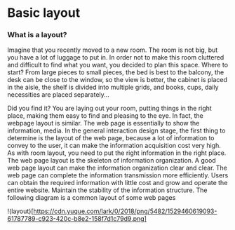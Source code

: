 Basic layout
=====


### What is a layout?

Imagine that you recently moved to a new room. The room is not big, but you have a lot of luggage to put in. In order not to make this room cluttered and difficult to find what you want, you decided to plan this space. Where to start? From large pieces to small pieces, the bed is best to the balcony, the desk can be close to the window, so the view is better, the cabinet is placed in the aisle, the shelf is divided into multiple grids, and books, cups, daily necessities are placed separately...

Did you find it? You are laying out your room, putting things in the right place, making them easy to find and pleasing to the eye. In fact, the webpage layout is similar. The web page is essentially to show the information, media. In the general interaction design stage, the first thing to determine is the layout of the web page, because a lot of information to convey to the user, it can make the information acquisition cost very high. As with room layout, you need to put the right information in the right place. The web page layout is the skeleton of information organization. A good web page layout can make the information organization clear and clear. The web page can complete the information transmission more efficiently. Users can obtain the required information with little cost and grow and operate the entire website. Maintain the stability of the information structure. The following diagram is a common layout of some web pages

!(layout)[https://cdn.yuque.com/lark/0/2018/png/5482/1529460619093-61787789-c923-420c-b8e2-158f7d1c79d9.png]